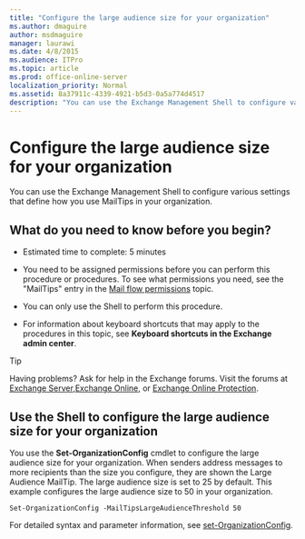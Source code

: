 ```yaml
---
title: "Configure the large audience size for your organization"
ms.author: dmaguire
author: msdmaguire
manager: laurawi
ms.date: 4/8/2015
ms.audience: ITPro
ms.topic: article
ms.prod: office-online-server
localization_priority: Normal
ms.assetid: 8a37911c-4339-4921-b5d3-0a5a774d4517
description: "You can use the Exchange Management Shell to configure various settings that define how you use MailTips in your organization."
---
```


# Configure the large audience size for your organization

You can use the Exchange Management Shell to configure various settings that define how you use MailTips in your organization.
  
## What do you need to know before you begin?

- Estimated time to complete: 5 minutes
    
- You need to be assigned permissions before you can perform this procedure or procedures. To see what permissions you need, see the "MailTips" entry in the [Mail flow permissions](http://technet.microsoft.com/library/f49f4fb5-af75-43cb-900f-c5f7b8cfa143.aspx) topic. 
    
- You can only use the Shell to perform this procedure.
    
- For information about keyboard shortcuts that may apply to the procedures in this topic, see **Keyboard shortcuts in the Exchange admin center**.
    
> [!TIP]
> Having problems? Ask for help in the Exchange forums. Visit the forums at [Exchange Server](https://go.microsoft.com/fwlink/p/?linkId=60612),[Exchange Online](https://go.microsoft.com/fwlink/p/?linkId=267542), or [Exchange Online Protection](https://go.microsoft.com/fwlink/p/?linkId=285351). 
  
## Use the Shell to configure the large audience size for your organization

You use the **Set-OrganizationConfig** cmdlet to configure the large audience size for your organization. When senders address messages to more recipients than the size you configure, they are shown the Large Audience MailTip. The large audience size is set to 25 by default. This example configures the large audience size to 50 in your organization. 
  
```
Set-OrganizationConfig -MailTipsLargeAudienceThreshold 50
```

For detailed syntax and parameter information, see [set-OrganizationConfig](http://technet.microsoft.com/library/3b6df0fe-27c8-415f-ad0c-8b265f234c1a.aspx).
  

